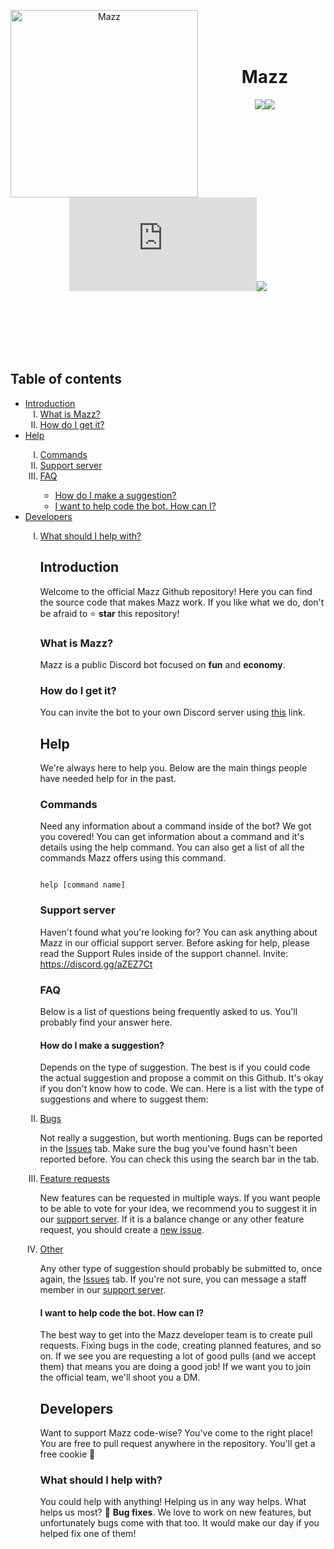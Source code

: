 <div align="center">

<p>

<img  width="300"  height="300" align="left"  style="float: left; margin: 0 10px 0 0;"  alt="Mazz"  src="https://cdn.discordapp.com/attachments/542040668453732352/674713874586402816/39aaa46e86544209c6ab2cd44f958481.png"></img>

</p>

<br><br><br>

<h1><b>Mazz</h1></b>

  

[![](https://discordapp.com/api/guilds/631734689530380308/embed.png)](https://discord.gg/aZEZ7Ct)[![](https://img.shields.io/github/last-commit/MazzStudios/Mazz?logo=GitHub&style=plastic)](https://github.com/RyanLandDev/Mazz)[![](https://img.shields.io/npm/v/discord.js?label=discord.js&logo=npm&style=plastic)](https://discord.js.org)[![](https://img.shields.io/badge/donate-patreon-F96854.svg?logo=patreon)](https://patreon.com/mazzbot)

  

</div>

<br><br><br><br><br>

  

## Table of contents

<ul>

<li><a  href="#introduction">Introduction</a>

<ol  type="I"><li><a  href="#what-is-mazz">What is Mazz?</a></li>

<li><a  href="#how-do-i-get-it">How do I get it?</a></li></ol></li>

<li><a  href="#help">Help</a></li>

<ol  type="I"><li><a  href="#commands">Commands</a></li>

<li><a  href="#support-server">Support server</a></li>

<li><a  href="#faq">FAQ</a></li>

<ul  type="circle"><li><a  href="#how-do-i-make-a-suggestion">How do I make a suggestion?</a></li>

<li><a  href="#i-want-to-help-code-the-bot-how-can-i">I want to help code the bot. How can I?</a></li>

</ul>

</ol>

<li><a  href="#developers">Developers</a></li>

<ol  type="I"><li><a  href="#what-should-i-help-with">What should I help with?</a></li>

  

## Introduction

Welcome to the official Mazz Github repository! Here you can find the source code that makes Mazz work. If you like what we do, don't be afraid to ⭐ <b>star</b> this repository!

  

### What is Mazz?

Mazz is a public Discord bot focused on <b>fun</b> and <b>economy</b>.

  

### How do I get it?

You can invite the bot to your own Discord server using [this](https://bit.ly/addmazz) link.

  

## Help

We're always here to help you. Below are the main things people have needed help for in the past.

  

### Commands

Need any information about a command inside of the bot? We got you covered! You can get information about a command and it's details using the help command. You can also get a list of all the commands Mazz offers using this command.

```

help [command name]

```

  

### Support server

Haven't found what you're looking for? You can ask anything about Mazz in our official support server. Before asking for help, please read the Support Rules inside of the support channel. Invite: https://discord.gg/aZEZ7Ct

  

### FAQ

Below is a list of questions being frequently asked to us. You'll probably find your answer here.

  

#### How do I make a suggestion?

Depends on the type of suggestion. The best is if you could code the actual suggestion and propose a commit on this Github. It's okay if you don't know how to code. We can. Here is a list with the type of suggestions and where to suggest them:

<li><u>Bugs</u></li>

Not really a suggestion, but worth mentioning. Bugs can be reported in the <a  href="https://github.com/RyanLandDev/Mazz/issues">Issues</a> tab. Make sure the bug you've found hasn't been reported before. You can check this using the search bar in the tab.

<li><u>Feature requests</u></li>

New features can be requested in multiple ways. If you want people to be able to vote for your idea, we recommend you to suggest it in our <a  href="https://discord.gg/aZEZ7Ct">support server</a>. If it is a balance change or any other feature request, you should create a <a  href="https://github.com/RyanLandDev/Mazz/issues/new">new issue</a>.

<li><u>Other</u></li>

Any other type of suggestion should probably be submitted to, once again, the <a  href="https://github.com/RyanLandDev/Mazz/issues">Issues</a> tab. If you're not sure, you can message a staff member in our <a  href="https://discord.gg/aZEZ7Ct">support server</a>.

  

#### I want to help code the bot. How can I?

The best way to get into the Mazz developer team is to create pull requests. Fixing bugs in the code, creating planned features, and so on. If we see you are requesting a lot of good pulls (and we accept them) that means you are doing a good job! If we want you to join the official team, we'll shoot you a DM.

  

## Developers

Want to support Mazz code-wise? You've come to the right place! You are free to pull request anywhere in the repository. You'll get a free cookie 🍪


### What should I help with?

You could help with anything! Helping us in any way helps. What helps us most? 🐞 <b>Bug fixes</b>. We love to work on new features, but unfortunately bugs come with that too. It would make our day if you helped fix one of them!
